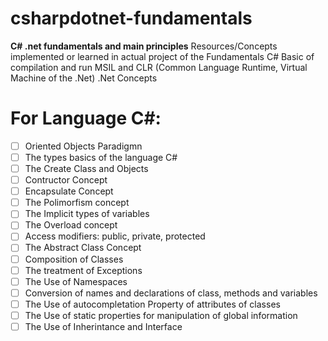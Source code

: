 # csharpdotnet-fundamentals
**C# .net fundamentals and main principles**
Resources/Concepts implemented or learned in actual project of the Fundamentals C#
Basic of compilation and run
MSIL and CLR (Common Language Runtime, Virtual Machine of the .Net)
.Net Concepts

# For Language C#:
- [ ] Oriented Objects Paradigmn
- [ ] The types basics of the language C#
- [ ] The Create Class and Objects
- [ ] Contructor Concept
- [ ] Encapsulate Concept
- [ ] The Polimorfism concept
- [ ] The Implicit types of variables
- [ ] The Overload concept
- [ ] Access modifiers: public, private, protected
- [ ] The Abstract Class Concept
- [ ] Composition of Classes
- [ ] The treatment of Exceptions
- [ ] The Use of Namespaces
- [ ] Conversion of names and declarations of class, methods and variables
- [ ] The Use of autocompletation Property of attributes of classes
- [ ] The Use of static properties for manipulation of global information
- [ ] The Use of Inherintance and Interface
